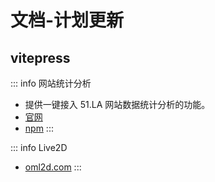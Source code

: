 # 文档-计划更新

## vitepress

::: info 网站统计分析
- 提供一键接入 51.LA 网站数据统计分析的功能。
- [官网](https://v6.51.la/)
- [npm](https://www.npmjs.com/package/vitepress-plugin-51la)
:::

::: info Live2D
- [oml2d.com](https://oml2d.com/)
:::
